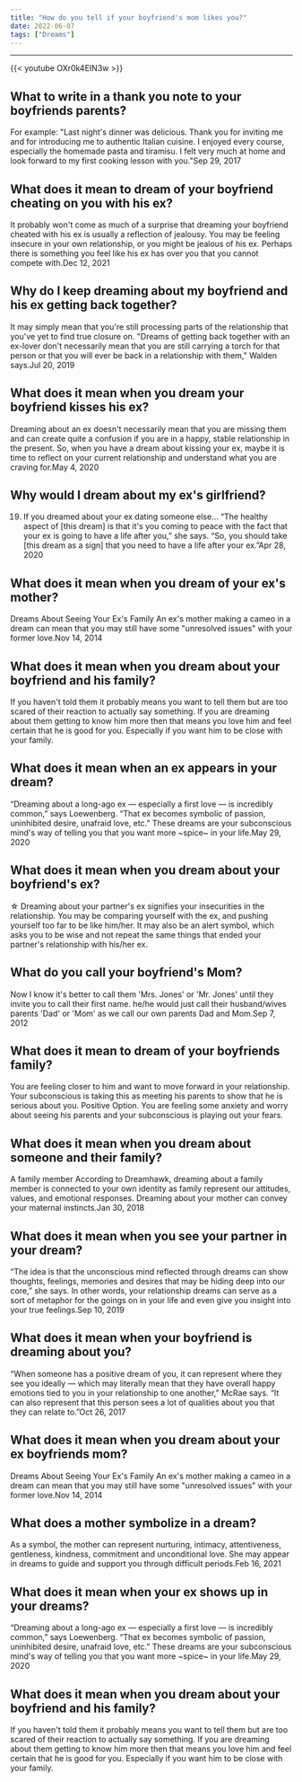 ```yaml
---
title: "How do you tell if your boyfriend's mom likes you?"
date: 2022-06-07
tags: ["Dreams"]
---
```


---
{{< youtube OXr0k4EIN3w >}}
## What to write in a thank you note to your boyfriends parents?
For example: "Last night's dinner was delicious. Thank you for inviting me and for introducing me to authentic Italian cuisine. I enjoyed every course, especially the homemade pasta and tiramisu. I felt very much at home and look forward to my first cooking lesson with you."Sep 29, 2017

## What does it mean to dream of your boyfriend cheating on you with his ex?
It probably won't come as much of a surprise that dreaming your boyfriend cheated with his ex is usually a reflection of jealousy. You may be feeling insecure in your own relationship, or you might be jealous of his ex. Perhaps there is something you feel like his ex has over you that you cannot compete with.Dec 12, 2021

## Why do I keep dreaming about my boyfriend and his ex getting back together?
It may simply mean that you're still processing parts of the relationship that you've yet to find true closure on. "Dreams of getting back together with an ex-lover don't necessarily mean that you are still carrying a torch for that person or that you will ever be back in a relationship with them," Walden says.Jul 20, 2019

## What does it mean when you dream your boyfriend kisses his ex?
Dreaming about an ex doesn't necessarily mean that you are missing them and can create quite a confusion if you are in a happy, stable relationship in the present. So, when you have a dream about kissing your ex, maybe it is time to reflect on your current relationship and understand what you are craving for.May 4, 2020

## Why would I dream about my ex's girlfriend?
19. If you dreamed about your ex dating someone else… “The healthy aspect of [this dream] is that it's you coming to peace with the fact that your ex is going to have a life after you,” she says. “So, you should take [this dream as a sign] that you need to have a life after your ex.”Apr 28, 2020

## What does it mean when you dream of your ex's mother?
Dreams About Seeing Your Ex's Family An ex's mother making a cameo in a dream can mean that you may still have some "unresolved issues" with your former love.Nov 14, 2014

## What does it mean when you dream about your boyfriend and his family?
If you haven't told them it probably means you want to tell them but are too scared of their reaction to actually say something. If you are dreaming about them getting to know him more then that means you love him and feel certain that he is good for you. Especially if you want him to be close with your family.

## What does it mean when an ex appears in your dream?
“Dreaming about a long-ago ex — especially a first love — is incredibly common,” says Loewenberg. “That ex becomes symbolic of passion, uninhibited desire, unafraid love, etc.” These dreams are your subconscious mind's way of telling you that you want more ~spice~ in your life.May 29, 2020

## What does it mean when you dream about your boyfriend's ex?
☆ Dreaming about your partner's ex signifies your insecurities in the relationship. You may be comparing yourself with the ex, and pushing yourself too far to be like him/her. It may also be an alert symbol, which asks you to be wise and not repeat the same things that ended your partner's relationship with his/her ex.

## What do you call your boyfriend's Mom?
Now I know it's better to call them 'Mrs. Jones' or 'Mr. Jones' until they invite you to call their first name. he/he would just call their husband/wives parents 'Dad' or 'Mom' as we call our own parents Dad and Mom.Sep 7, 2012

## What does it mean to dream of your boyfriends family?
You are feeling closer to him and want to move forward in your relationship. Your subconscious is taking this as meeting his parents to show that he is serious about you. Positive Option. You are feeling some anxiety and worry about seeing his parents and your subconscious is playing out your fears.

## What does it mean when you dream about someone and their family?
A family member According to Dreamhawk, dreaming about a family member is connected to your own identity as family represent our attitudes, values, and emotional responses. Dreaming about your mother can convey your maternal instincts.Jan 30, 2018

## What does it mean when you see your partner in your dream?
“The idea is that the unconscious mind reflected through dreams can show thoughts, feelings, memories and desires that may be hiding deep into our core,” she says. In other words, your relationship dreams can serve as a sort of metaphor for the goings on in your life and even give you insight into your true feelings.Sep 10, 2019

## What does it mean when your boyfriend is dreaming about you?
“When someone has a positive dream of you, it can represent where they see you ideally — which may literally mean that they have overall happy emotions tied to you in your relationship to one another,” McRae says. “It can also represent that this person sees a lot of qualities about you that they can relate to.”Oct 26, 2017

## What does it mean when you dream about your ex boyfriends mom?
Dreams About Seeing Your Ex's Family An ex's mother making a cameo in a dream can mean that you may still have some "unresolved issues" with your former love.Nov 14, 2014

## What does a mother symbolize in a dream?
As a symbol, the mother can represent nurturing, intimacy, attentiveness, gentleness, kindness, commitment and unconditional love. She may appear in dreams to guide and support you through difficult periods.Feb 16, 2021

## What does it mean when your ex shows up in your dreams?
“Dreaming about a long-ago ex — especially a first love — is incredibly common,” says Loewenberg. “That ex becomes symbolic of passion, uninhibited desire, unafraid love, etc.” These dreams are your subconscious mind's way of telling you that you want more ~spice~ in your life.May 29, 2020

## What does it mean when you dream about your boyfriend and his family?
If you haven't told them it probably means you want to tell them but are too scared of their reaction to actually say something. If you are dreaming about them getting to know him more then that means you love him and feel certain that he is good for you. Especially if you want him to be close with your family.

